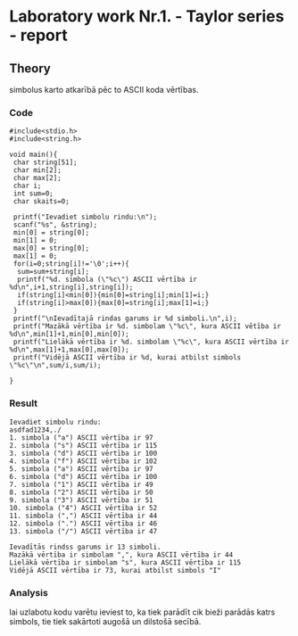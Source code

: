 # Laboratory work Nr.1. - Taylor series - report

## Theory
simbolus karto atkarībā pēc to ASCII koda vērtības.

### Code
```
#include<stdio.h>
#include<string.h>

void main(){
 char string[51];
 char min[2];
 char max[2];
 char i;
 int sum=0;
 char skaits=0;

 printf("Ievadiet simbolu rindu:\n");
 scanf("%s", &string);
 min[0] = string[0];
 min[1] = 0;
 max[0] = string[0];
 max[1] = 0;
 for(i=0;string[i]!='\0';i++){
  sum=sum+string[i];
  printf("%d. simbola (\"%c\") ASCII vērtība ir %d\n",i+1,string[i],string[i]);
  if(string[i]<min[0]){min[0]=string[i];min[1]=i;}
  if(string[i]>max[0]){max[0]=string[i];max[1]=i;}
 }
 printf("\nIevadītajā rindas garums ir %d simboli.\n",i);
 printf("Mazākā vērtība ir %d. simbolam \"%c\", kura ASCII vētība ir %d\n",min[1]+1,min[0],min[0]);
 printf("Lielākā vērtība ir %d. simbolam \"%c\", kura ASCII vērtība ir %d\n",max[1]+1,max[0],max[0]);
 printf("Vidējā ASCII vērtība ir %d, kurai atbilst simbols \"%c\"\n",sum/i,sum/i);
 
}
```

### Result
```
Ievadiet simbolu rindu:
asdfad1234,./
1. simbola ("a") ASCII vērtība ir 97
2. simbola ("s") ASCII vērtība ir 115
3. simbola ("d") ASCII vērtība ir 100
4. simbola ("f") ASCII vērtība ir 102
5. simbola ("a") ASCII vērtība ir 97
6. simbola ("d") ASCII vērtība ir 100
7. simbola ("1") ASCII vērtība ir 49
8. simbola ("2") ASCII vērtība ir 50
9. simbola ("3") ASCII vērtība ir 51
10. simbola ("4") ASCII vērtība ir 52
11. simbola (",") ASCII vērtība ir 44
12. simbola (".") ASCII vērtība ir 46
13. simbola ("/") ASCII vērtība ir 47

Ievadītās rindss garums ir 13 simboli.
Mazākā vērtība ir simbolam ",", kura ASCII vērtība ir 44
Lielākā vērtība ir simbolam "s", kura ASCII vērtība ir 115
Vidējā ASCII vērtība ir 73, kurai atbilst simbols "I"
```

### Analysis
lai uzlabotu kodu varētu ieviest to, ka tiek parādīt cik bieži parādās katrs simbols, tie tiek sakārtoti augošā un dilstošā secībā.
